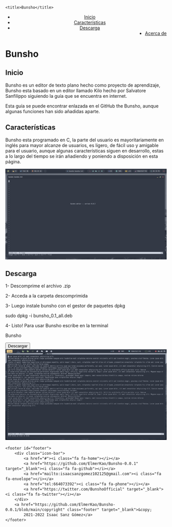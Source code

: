 <!DOCTYPE html>
<html lang="es">

<head>
    <meta charset="UTF-8" />
    <link rel="icon" href="./media/Logo.png">
    <meta name="viewport" content="width=device-width, initial-scale=1.0" &amp;gt>
    <link rel="stylesheet" href="./style/Indice_style.css">
    <link rel="preconnect" href="https://fonts.googleapis.com">
    <link rel="preconnect" href="https://fonts.gstatic.com" crossorigin>
    <link href="https://fonts.googleapis.com/css2?family=Roboto+Mono:wght@300&display=swap" rel="stylesheet">
    <link rel="stylesheet" href="https://cdnjs.cloudflare.com/ajax/libs/font-awesome/4.7.0/css/font-awesome.min.css">
    <link rel="preconnect" href="https://fonts.googleapis.com">

    <title>Bunsho</title>
</head>

<body>
    <main>
        <header>
            <nav>
                <ul>
                    <li><a href="./index.md">Inicio</a></li>
                    <li><a href="#grid_item_2">Características</a></li>
                    <li><a href="#grid_item_4">Descarga</a></li>
                    <li style="float:right"><a class="active" href="./AcercaDe.html">Acerca de</a></li>
                </ul>
            </nav>
        </header>
        <div id="tit">
            <h1 class="title">Bunsho</h1>
        </div>
        <div class="container">
            <div id="grid_item_1">
                <h2>Inicio</h2>
                <p class="under">Bunsho es un editor de texto plano hecho como proyecto de aprendizaje, Bunsho esta
                    basado en un editor llamado Kilo hecho por Salvatore Sanfilippo siguiendo la guía que se encuentra
                    en internet.</p>
                <p class="under"> Esta guía se puede encontrar enlazada en el GitHub the Bunsho, aunque algunas
                    funciones han sido añadidas aparte.
                </p>
            </div>
            <div id="grid_item_2">
                <h2 id="Carac" class="R">Características</h2>
                <p class="under">Bunsho esta programado en C, la parte del usuario es mayoritariamente en inglés para
                    mayor alcanze de usuarios, es ligero, de fácil uso y amigable para el usuario, aunque algunas
                    características siguen en desarrollo, estas a lo largo del
                    tiempo se irán añadiendo y poniendo a disposición en esta página. </p>
            </div>
            <div id="grid_item_3">
                <img src="./media/Bunsho_IMG.png">
            </div>
            <div id="grid_item_4">
                <h2>Descarga</h2>
                <p class="under">1- Descomprime el archivo .zip</p>
                <p class="under">2- Acceda a la carpeta descomprimida</p>
                <p class="under">3- Luego instale bunsho con el gestor de paquetes dpkg</p>
                <p><span class="code">sudo dpkg -i bunsho_0.1_all.deb</span></p>
                <p class="under">4- Listo! Para usar Bunsho escribe en la terminal</p>
                <p><span class="code">Bunsho</span></p>
                <a href="https://codeload.github.com/ElmerKao/Bunsho-0.0.1/zip/refs/heads/main"><button class="btn"><i
                            class="fa fa-download"></i> Descargar</button></a>
            </div>
            <div id="grid_item_5">
                <img src="./media/Bunsho_Text.png">
            </div>
        </div>
    </main>

    <footer id="footer">
        <div class="icon-bar">
            <a href="#"><i class="fa fa-home"></i></a>
            <a href="https://github.com/ElmerKao/Bunsho-0.0.1" target="_blank"><i class="fa fa-github"></i></a>
            <a href="mailto:isaacsanzgomez102125@gmail.com"><i class="fa fa-envelope"></i></a>
            <a href="tel:664073392"><i class="fa fa-phone"></i></a>
            <a href="https://twitter.com/BunshoOfficial" target="_blank"><i class="fa fa-twitter"></i></a>
        </div>
        <a href="https://github.com/ElmerKao/Bunsho-0.0.1/blob/main/copyright" class="footer" target="_blank">&copy;
            2021-2022 Isaac Sanz Gómez</a>
    </footer>



</body>

</html>
